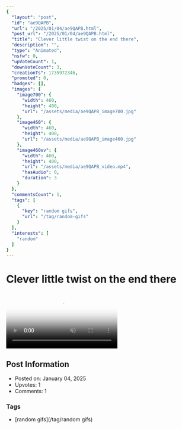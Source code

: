 ```yaml
---
{
  "layout": "post",
  "id": "ae9QAPB",
  "url": "/2025/01/04/ae9QAPB.html",
  "post_url": "/2025/01/04/ae9QAPB.html",
  "title": "Clever little twist on the end there",
  "description": "",
  "type": "Animated",
  "nsfw": 0,
  "upVoteCount": 1,
  "downVoteCount": 3,
  "creationTs": 1735972346,
  "promoted": 0,
  "badges": [],
  "images": {
    "image700": {
      "width": 460,
      "height": 400,
      "url": "/assets/media/ae9QAPB_image700.jpg"
    },
    "image460": {
      "width": 460,
      "height": 400,
      "url": "/assets/media/ae9QAPB_image460.jpg"
    },
    "image460sv": {
      "width": 460,
      "height": 400,
      "url": "/assets/media/ae9QAPB_video.mp4",
      "hasAudio": 0,
      "duration": 3
    }
  },
  "commentsCount": 1,
  "tags": [
    {
      "key": "random gifs",
      "url": "/tag/random-gifs"
    }
  ],
  "interests": [
    "random"
  ]
}
---
```


# Clever little twist on the end there

<video controls playsinline loop muted poster="/assets/media/ae9QAPB_image460.jpg">
  <source src="/assets/media/ae9QAPB_video.mp4" type="video/mp4">
  Your browser does not support the video tag.
</video>

## Post Information

- Posted on: January 04, 2025
- Upvotes: 1
- Comments: 1

### Tags

- [random gifs](/tag/random gifs)
